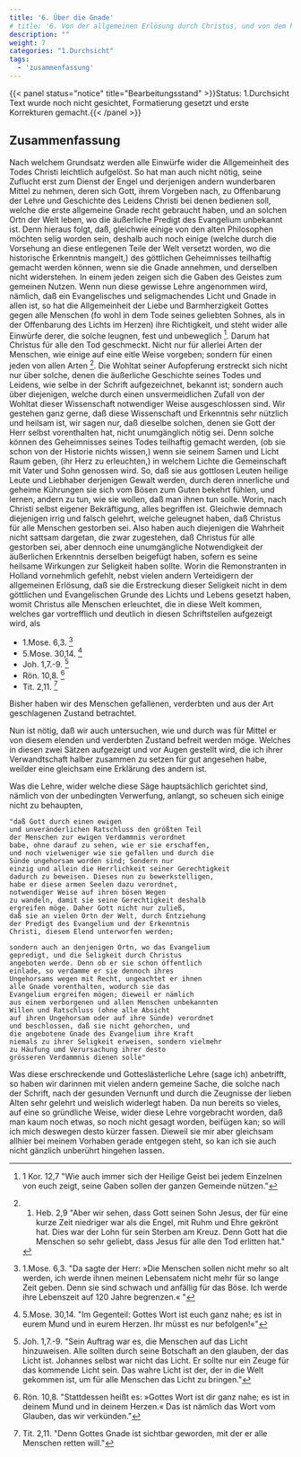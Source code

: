 ```yaml
---
title: '6. Über die Gnade'
# title: '6. Von der allgemeinen Erlösung durch Christus, und von dem heilsamen geistlichen und übernatürlichen Licht, das alle Menschen erleuchtet hat.'
description: ""
weight: 7
categories: "1.Durchsicht"
tags:
  - 'zusammenfassung'
---
```


{{< panel status="notice" title="Bearbeitungsstand" >}}Status: 1.Durchsicht
Text wurde noch nicht gesichtet, Formatierung gesetzt und erste Korrekturen gemacht.{{< /panel >}}

<!-- Seite 163 -->

Zusammenfassung
---------------

Nach welchem Grundsatz werden alle Einwürfe
wider die Allgemeinheit des Todes Christi leichtlich
aufgelöst. So hat man auch nicht nötig,
seine Zuflucht erst zum Dienst der Engel und derjenigen
andern wunderbaren Mittel zu nehmen, deren
sich Gott, ihrem Vorgeben nach, zu Offenbarung
der Lehre und Geschichte des Leidens Christi
bei denen bedienen soll, welche die erste allgemeine<!-- seite 31 -->
Gnade recht gebraucht haben, und an solchen Ortn
der Welt leben, wo die äußerliche Predigt des
Evangelium unbekannt ist. Denn hieraus folgt, daß,
gleichwie einige von den alten Philosophen möchten
selig worden sein, deshalb auch noch einige (welche
durch die Vorsehung an diese entlegenen Teile
der Welt versetzt worden, wo die historische Erkenntnis
mangelt,) des göttlichen Geheimnisses
teilhaftig gemacht werden können, wenn sie die
Gnade annehmen, und derselben nicht widerstehen.
In einem jeden zeigen sich die Gaben des
Geistes zum gemeinen Nutzen. Wenn nun diese
gewisse Lehre angenommen wird, nämlich, daß ein
Evangelisches und seligmachendes Licht und Gnade
in allen ist, so hat die Allgemeinheit der Liebe und
Barmherzigkeit Gottes gegen alle Menschen (fo
wohl in dem Tode seines geliebten Sohnes, als
in der Offenbarung des  Lichts im Herzen) ihre
Richtigkeit, und  steht wider alle Einwürfe derer,
die solche leugnen, fest und unbeweglich [^a_pre_06-satz_01]. Darum
hat Christus für alle den Tod geschmeckt. Nicht
nur für allerlei Arten der Menschen, wie einige auf
eine eitle Weise vorgeben; sondern für einen jeden
von allen Arten [^a_pre_06-satz_02]. Die Wohltat seiner
Aufopferung erstreckt sich nicht nur über solche, denen
die äußerliche Geschichte seines Todes und Leidens,
wie selbe in der Schrift aufgezeichnet, bekannt ist;
sondern auch über diejenigen, welche durch einen unsvermeidlichen
Zufall von der Wohltat dieser Wissenschaft
notwendiger Weise ausgeschlossen sind.
Wir gestehen ganz gerne, daß diese Wissenschaft
und Erkenntnis sehr nützlich und heilsam ist, wir
sagen nur, daß dieselbe solchen, denen sie Gott der
Herr selbst vorenthalten hat, nicht unumgänglich
nötig sei. Denn solche können des Geheimnisses
seines Todes teilhaftig gemacht werden, (ob sie<!-- seite 32 -->
schon von der Historie nichts wissen,) wenn sie seinem
Samen und Licht Raum geben, (ihr Herz zu erleuchten,)
in welchem Lichte die Gemeinschaft mit
Vater und Sohn genossen wird. So, daß sie aus
gottlosen Leuten heilige Leute und Liebhaber derjenigen
Gewalt werden, durch deren innerliche und
geheime Kührungen sie sich vom Bösen zum Guten
bekehrt fühlen, und lernen, andern zu tun,
wie sie wollen, daß man ihnen tun solle. Worin,
nach Christi selbst eigener Bekräftigung,
alles begriffen ist. Gleichwie demnach diejenigen
irrig und falsch gelehrt, welche geleugnet haben,
daß Christus für alle Menschen gestorben sei. Also
haben auch diejenigen die Wahrheit nicht sattsam
dargetan, die zwar zugestehen, daß Christus
für alle gestorben sei, aber dennoch eine unumgängliche
Notwendigkeit der äußerlichen Erkenntnis
derselben beigefügt haben, sofern es seine
heilsame Wirkungen zur Seligkeit haben sollte.
Worin die Remonstranten in Holland
vornehmlich gefehlt, nebst vielen andern Verteidigern
der allgemeinen Erlösung, daß sie die Erstreckung
dieser Seligkeit nicht in dem göttlichen
und Evangelischen Grunde des Lichts und Lebens
gesetzt haben, womit Christus alle Menschen erleuchtet,
die in diese Welt kommen, welches
gar vortrefflich und deutlich in diesen Schriftstellen
aufgezeigt wird, als

- 1.Mose. 6,3. [^a_pre_06-satz_03]
- 5.Mose. 30,14. [^a_pre_06-satz_04]
- Joh. 1,7.-9. [^a_pre_06-satz_05]
- Rön. 10,8. [^a_pre_06-satz_06]
- Tit. 2,11. [^a_pre_06-satz_07]

Bisher haben wir des Menschen gefallenen, verderbten
und aus der Art geschlagenen Zustand betrachtet.

Nun ist nötig, daß wir auch untersuchen, wie
und durch was für Mittel er von diesem elenden
und verderbten Zustand  befreit werden möge.
Welches in diesen zwei Sätzen aufgezeigt und vor
Augen gestellt wird, die ich ihrer Verwandtschaft
halber zusammen zu setzen für gut angesehen habe,
weilder eine gleichsam eine Erklärung des andern ist.

Was die Lehre, wider welche diese Säge hauptsächlich
gerichtet sind, nämlich von der unbedingten
Verwerfung, anlangt, so scheuen sich einige
nicht zu behaupten,

    "daß Gott durch einen ewigen
    und unveränderlichen Ratschluss den größten Teil
    der Menschen zur ewigen Verdammnis verordnet
    babe, ohne darauf zu sehen, wie er sie erschaffen,
    und noch vielweniger wie sie gefallen und durch die
    Sünde ungehorsam worden sind; Sondern nur
    einzig und allein die Herrlichkeit seiner Gerechtigkeit
    dadurch zu beweisen. Dieses nun zu bewerkstelligen,
    habe er diese armen Seelen dazu verordnet,
    notwendiger Weise auf ihren bösen Wegen
    zu wandeln, damit sie seine Gerechtigkeit deshalb
    ergreifen möge. Daher Gott nicht nur zuließ,
    daß sie an vielen Ortn der Welt, durch Entziehung
    der Predigt des Evangelium und der Erkenntnis
    Christi, diesem Elend unterworfen werden;
<!-- Seite 166 -->
    sondern auch an denjenigen Ortn, wo das Evangelium
    gepredigt, und die Seligkeit durch Christus
    angeboten werde. Denn ob er sie schon öffentlich
    einlade, so verdamme er sie dennoch ihres
    Ungehorsams wegen mit Recht, ungeachtet er ihnen
    alle Gnade vorenthalten, wodurch sie das
    Evangelium ergreifen mögen; dieweil er nämlich
    aus einem verborgenen und allen Menschen unbekannten
    Willen und Ratschluss (ohne alle Absicht
    auf ihren Ungehorsam oder auf ihre Sünde) verordnet
    und beschlossen, daß sie nicht gehorchen, und
    die angebotene Gnade des Evangelium ihre Kraft
    niemals zu ihrer Seligkeit erweisen, sondern vielmehr
    zu Häufung umd Verursachung ihrer desto
    grösseren Verdammnis dienen solle"

Was diese erschreckende und Gotteslästerliche
Lehre (sage ich) anbetrifft, so haben wir darinnen
mit vielen andern gemeine Sache, die solche nach
der Schrift, nach der gesunden Vernunft und durch
die Zeugnisse der lieben Alten sehr gelehrt und weislich
widerlegt haben. Da nun bereits so vieles,
auf eine so gründliche Weise, wider diese Lehre vorgebracht
worden, daß man kaum noch etwas, so noch
nicht gesagt worden, beifügen kan; so will ich mich
deswegen desto kürzer fassen. Dieweil sie mir aber
gleichsam allhier bei meinem Vorhaben gerade entgegen
steht, so kan ich sie auch nicht gänzlich unberührt
hingehen lassen.


<!-- Fußnoten -->

[^a_pre_06-satz_01]: 1 Kor. 12,7 "Wie auch immer sich der Heilige Geist bei jedem Einzelnen von euch zeigt, seine Gaben sollen der ganzen Gemeinde nützen."

[^a_pre_06-satz_02]: 1. Heb. 2,9 "Aber wir sehen, dass Gott seinen Sohn Jesus, der für eine kurze Zeit niedriger war als die Engel, mit Ruhm und Ehre gekrönt hat. Dies war der Lohn für sein Sterben am Kreuz. Denn Gott hat die Menschen so sehr geliebt, dass Jesus für alle den Tod erlitten hat."

[^a_pre_06-satz_03]: 1.Mose. 6,3. "Da sagte der Herr: »Die Menschen sollen nicht mehr so alt werden, ich werde ihnen meinen Lebensatem nicht mehr für so lange Zeit geben. Denn sie sind schwach und anfällig für das Böse. Ich werde ihre Lebenszeit auf 120 Jahre begrenzen.« "
[^a_pre_06-satz_04]: 5.Mose. 30,14.  "Im Gegenteil: Gottes Wort ist euch ganz nahe; es ist in eurem Mund und in eurem Herzen. Ihr müsst es nur befolgen!«"
[^a_pre_06-satz_05]: Joh. 1,7.-9. "Sein Auftrag war es, die Menschen auf das Licht hinzuweisen. Alle sollten durch seine Botschaft an den glauben, der das Licht ist. Johannes selbst war nicht das Licht. Er sollte nur ein Zeuge für das kommende Licht sein. Das wahre Licht ist der, der in die Welt gekommen ist, um für alle Menschen das Licht zu bringen."
[^a_pre_06-satz_06]: Rön. 10,8. "Stattdessen heißt es: »Gottes Wort ist dir ganz nahe; es ist in deinem Mund und in deinem Herzen.« Das ist nämlich das Wort vom Glauben, das wir verkünden."
[^a_pre_06-satz_07]: Tit. 2,11. "Denn Gottes Gnade ist sichtbar geworden, mit der er alle Menschen retten will."